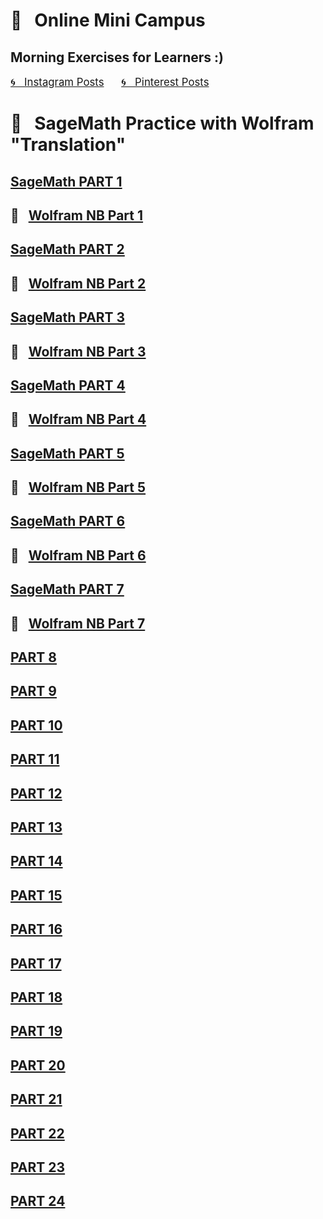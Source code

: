 
# &#x1F4D1; &nbsp; Online Mini Campus 
## Morning Exercises for Learners :)

<a href="https://www.instagram.com/olga.belitskaya/" style="font-size:120%;">&#x1F300; &nbsp; Instagram Posts</a> &nbsp; &nbsp; &nbsp; <a href="https://www.pinterest.ru/olga_belitskaya/code-style/" style="font-size:120%;">&#x1F300; &nbsp; Pinterest Posts</a>

# &#x1F4D1; &nbsp; SageMath Practice with Wolfram "Translation"

## [SageMath PART 1](https://olgabelitskaya.github.io/sage.html)
## &#x1F4D3; &nbsp; [Wolfram NB Part 1](https://www.wolframcloud.com/obj/safuolga/Published/wolfram.nb)

## [SageMath PART 2](https://olgabelitskaya.github.io/sage2.html)
## &#x1F4D3; &nbsp; [Wolfram NB Part 2](https://www.wolframcloud.com/obj/safuolga/Published/wolfram2.nb)

## [SageMath PART 3](https://olgabelitskaya.github.io/sage3.html)
## &#x1F4D3; &nbsp; [Wolfram NB Part 3](https://www.wolframcloud.com/obj/safuolga/Published/wolfram3.nb)

## [SageMath PART 4](https://olgabelitskaya.github.io/sage4.html)
## &#x1F4D3; &nbsp; [Wolfram NB Part 4](https://www.wolframcloud.com/obj/safuolga/Published/wolfram4.nb)

## [SageMath PART 5](https://olgabelitskaya.github.io/sage5.html)
## &#x1F4D3; &nbsp; [Wolfram NB Part 5](https://www.wolframcloud.com/obj/safuolga/Published/wolfram5.nb)

## [SageMath PART 6](https://olgabelitskaya.github.io/sage6.html)
## &#x1F4D3; &nbsp; [Wolfram NB Part 6](https://www.wolframcloud.com/obj/safuolga/Published/wolfram6.nb)

## [SageMath PART 7](https://olgabelitskaya.github.io/sage7.html)
## &#x1F4D3; &nbsp; [Wolfram NB Part 7](https://www.wolframcloud.com/obj/safuolga/Published/wolfram7.nb)

## [PART 8](https://olgabelitskaya.github.io/sage8.html)

## [PART 9](https://olgabelitskaya.github.io/sage9.html)

## [PART 10](https://olgabelitskaya.github.io/sage10.html)

## [PART 11](https://olgabelitskaya.github.io/sage11.html)

## [PART 12](https://olgabelitskaya.github.io/sage12.html)

## [PART 13](https://olgabelitskaya.github.io/sage13.html)

## [PART 14](https://olgabelitskaya.github.io/sage14.html)

## [PART 15](https://olgabelitskaya.github.io/sage15.html)

## [PART 16](https://olgabelitskaya.github.io/sage16.html)

## [PART 17](https://olgabelitskaya.github.io/sage17.html)

## [PART 18](https://olgabelitskaya.github.io/sage18.html)

## [PART 19](https://olgabelitskaya.github.io/sage19.html)

## [PART 20](https://olgabelitskaya.github.io/sage20.html)

## [PART 21](https://olgabelitskaya.github.io/sage21.html)

## [PART 22](https://olgabelitskaya.github.io/sage22.html)

## [PART 23](https://olgabelitskaya.github.io/sage23.html)

## [PART 24](https://olgabelitskaya.github.io/sage24.html)
